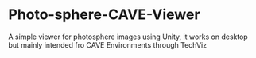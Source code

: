 # Photo-sphere-CAVE-Viewer
A simple viewer for photosphere images using Unity, it works on desktop but mainly intended fro CAVE Environments through TechViz
